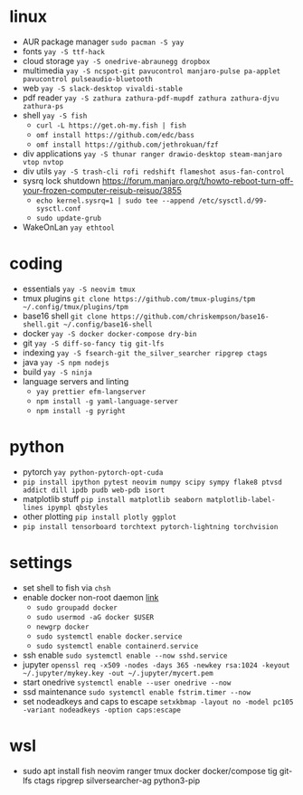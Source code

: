# linux
* AUR package manager `sudo pacman -S yay`
* fonts `yay -S ttf-hack`
* cloud storage `yay -S onedrive-abraunegg dropbox`
* multimedia `yay -S ncspot-git pavucontrol manjaro-pulse pa-applet pavucontrol pulseaudio-bluetooth`
* web `yay -S slack-desktop vivaldi-stable`
* pdf reader `yay -S zathura zathura-pdf-mupdf zathura zathura-djvu zathura-ps`
* shell `yay -S fish`
  * `curl -L https://get.oh-my.fish | fish`
  * `omf install https://github.com/edc/bass`
  * `omf install https://github.com/jethrokuan/fzf`
* div applications `yay -S thunar ranger drawio-desktop steam-manjaro vtop nvtop`
* div utils `yay -S trash-cli rofi redshift flameshot asus-fan-control`
* sysrq lock shutdown https://forum.manjaro.org/t/howto-reboot-turn-off-your-frozen-computer-reisub-reisuo/3855
  + `echo kernel.sysrq=1 | sudo tee --append /etc/sysctl.d/99-sysctl.conf`
  + `sudo update-grub`
* WakeOnLan `yay ethtool`

# coding
* essentials `yay -S neovim tmux`
* tmux plugins `git clone https://github.com/tmux-plugins/tpm ~/.config/tmux/plugins/tpm`
* base16 shell `git clone https://github.com/chriskempson/base16-shell.git ~/.config/base16-shell`
* docker `yay -S docker docker-compose dry-bin`
* git `yay -S diff-so-fancy tig git-lfs`
* indexing `yay -S fsearch-git the_silver_searcher ripgrep ctags`
* java `yay -S npm nodejs`
* build `yay -S ninja`
* language servers and linting
  * `yay prettier efm-langserver`
  * `npm install -g yaml-language-server`
  * `npm install -g pyright`

# python
* pytorch `yay python-pytorch-opt-cuda`
* `pip install ipython pytest neovim numpy scipy sympy flake8 ptvsd addict dill ipdb pudb web-pdb isort`
* matplotlib stuff `pip install matplotlib seaborn matplotlib-label-lines ipympl qbstyles`
* other plotting `pip install plotly ggplot`
* `pip install tensorboard torchtext pytorch-lightning torchvision`

# settings
* set shell to fish via `chsh`
* enable docker non-root daemon [link](https://docs.docker.com/engine/install/linux-postinstall)
  * `sudo groupadd docker`
  * `sudo usermod -aG docker $USER`
  * `newgrp docker`
  * `sudo systemctl enable docker.service`
  * `sudo systemctl enable containerd.service`
* ssh enable `sudo systemctl enable --now sshd.service`
* jupyter `openssl req -x509 -nodes -days 365 -newkey rsa:1024 -keyout ~/.jupyter/mykey.key -out ~/.jupyter/mycert.pem`
* start onedrive `systemctl enable --user onedrive --now`
* ssd maintenance `sudo systemctl enable fstrim.timer --now`
* set nodeadkeys and caps to escape `setxkbmap -layout no -model pc105 -variant nodeadkeys -option caps:escape`

# wsl
* sudo apt install fish neovim ranger tmux docker docker/compose tig git-lfs ctags ripgrep silversearcher-ag python3-pip
